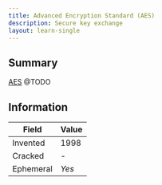 ```yaml
---
title: Advanced Encryption Standard (AES)
description: Secure key exchange
layout: learn-single
---
```


## Summary

[AES] @TODO

## Information

| Field     | Value |
|-----------|-------|
| Invented  | 1998  |
| Cracked   | -     |
| Ephemeral | _Yes_ |

[AES]: https://en.wikipedia.org/wiki/Advanced_Encryption_Standard
